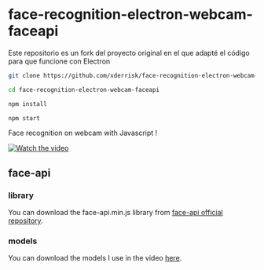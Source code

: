 # face-recognition-electron-webcam-faceapi

Este repositorio es un fork del proyecto original en el que adapté el código para que funcione con Electron
```bash
git clone https://github.com/xderrisk/face-recognition-electron-webcam-faceapi.git
```
```bash
cd face-recognition-electron-webcam-faceapi
```
```bash
npm install
```
```bash
npm start
```

Face recognition on webcam with Javascript !

[![Watch the video](https://img.youtube.com/vi/yBgXx0FLYKc/0.jpg)](https://www.youtube.com/watch?v=yBgXx0FLYKc)

## face-api

### library

You can download the face-api.min.js library from [face-api official repository](https://github.com/justadudewhohacks/face-api.js/blob/master/dist/face-api.min.js).

### models

You can download the models I use in the video [here](https://github.com/justadudewhohacks/face-api.js/tree/master/weights).
